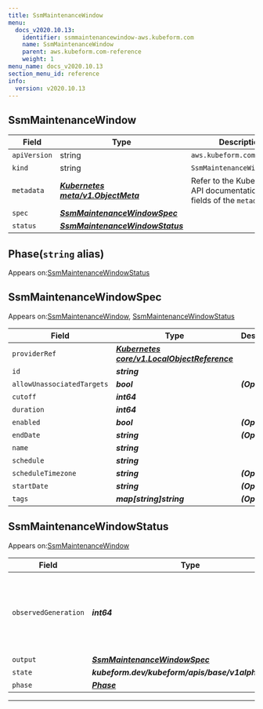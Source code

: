 ```yaml
---
title: SsmMaintenanceWindow
menu:
  docs_v2020.10.13:
    identifier: ssmmaintenancewindow-aws.kubeform.com
    name: SsmMaintenanceWindow
    parent: aws.kubeform.com-reference
    weight: 1
menu_name: docs_v2020.10.13
section_menu_id: reference
info:
  version: v2020.10.13
---
```


## SsmMaintenanceWindow
| Field | Type | Description |
| ------ | ----- | ----------- |
| `apiVersion` | string | `aws.kubeform.com/v1alpha1` |
|    `kind` | string | `SsmMaintenanceWindow` |
| `metadata` | ***[Kubernetes meta/v1.ObjectMeta](https://kubernetes.io/docs/reference/generated/kubernetes-api/v1.13/#objectmeta-v1-meta)***|Refer to the Kubernetes API documentation for the fields of the `metadata` field.|
| `spec` | ***[SsmMaintenanceWindowSpec](#ssmmaintenancewindowspec)***||
| `status` | ***[SsmMaintenanceWindowStatus](#ssmmaintenancewindowstatus)***||
## Phase(`string` alias)

Appears on:[SsmMaintenanceWindowStatus](#ssmmaintenancewindowstatus)

## SsmMaintenanceWindowSpec

Appears on:[SsmMaintenanceWindow](#ssmmaintenancewindow), [SsmMaintenanceWindowStatus](#ssmmaintenancewindowstatus)

| Field | Type | Description |
| ------ | ----- | ----------- |
| `providerRef` | ***[Kubernetes core/v1.LocalObjectReference](https://kubernetes.io/docs/reference/generated/kubernetes-api/v1.13/#localobjectreference-v1-core)***||
| `id` | ***string***||
| `allowUnassociatedTargets` | ***bool***| ***(Optional)*** |
| `cutoff` | ***int64***||
| `duration` | ***int64***||
| `enabled` | ***bool***| ***(Optional)*** |
| `endDate` | ***string***| ***(Optional)*** |
| `name` | ***string***||
| `schedule` | ***string***||
| `scheduleTimezone` | ***string***| ***(Optional)*** |
| `startDate` | ***string***| ***(Optional)*** |
| `tags` | ***map[string]string***| ***(Optional)*** |
## SsmMaintenanceWindowStatus

Appears on:[SsmMaintenanceWindow](#ssmmaintenancewindow)

| Field | Type | Description |
| ------ | ----- | ----------- |
| `observedGeneration` | ***int64***| ***(Optional)*** Resource generation, which is updated on mutation by the API Server.|
| `output` | ***[SsmMaintenanceWindowSpec](#ssmmaintenancewindowspec)***| ***(Optional)*** |
| `state` | ***kubeform.dev/kubeform/apis/base/v1alpha1.State***| ***(Optional)*** |
| `phase` | ***[Phase](#phase)***| ***(Optional)*** |
---
